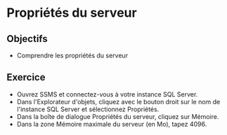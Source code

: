 # Propriétés du serveur

## Objectifs

- Comprendre les propriétés du serveur

## Exercice

- Ouvrez SSMS et connectez-vous à votre instance SQL Server.
- Dans l'Explorateur d'objets, cliquez avec le bouton droit sur le nom de l'instance SQL Server et sélectionnez Propriétés.
- Dans la boîte de dialogue Propriétés du serveur, cliquez sur Mémoire.
- Dans la zone Mémoire maximale du serveur (en Mo), tapez 4096.
